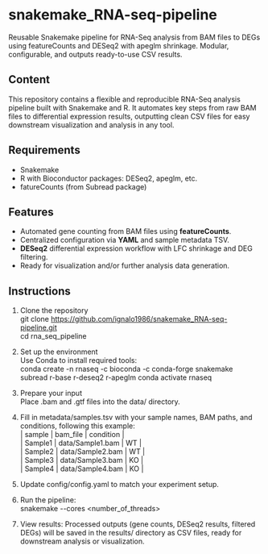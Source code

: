 # snakemake_RNA-seq-pipeline
Reusable Snakemake pipeline for RNA-Seq analysis from BAM files to DEGs using featureCounts and DESeq2 with apeglm shrinkage. Modular, configurable, and outputs ready-to-use CSV results.
## Content
This repository contains a flexible and reproducible RNA-Seq analysis pipeline built with Snakemake and R. It automates key steps from raw BAM files to differential expression results, outputting clean CSV files for easy downstream visualization and analysis in any tool.
## Requirements
- Snakemake
- R with Bioconductor packages: DESeq2, apeglm, etc.
- fatureCounts (from Subread package)
## Features
- Automated gene counting from BAM files using **featureCounts**.
- Centralized configuration via **YAML** and sample metadata TSV.
- **DESeq2** differential expression workflow with LFC shrinkage and DEG filtering.
- Ready for visualization and/or further analysis data generation.
## Instructions
1) Clone the repository  
git clone https://github.com/ignalo1986/snakemake_RNA-seq-pipeline.git  
cd rna_seq_pipeline

2) Set up the environment  
Use Conda to install required tools:  
conda create -n rnaseq -c bioconda -c conda-forge snakemake subread r-base r-deseq2 r-apeglm
conda activate rnaseq

3) Prepare your input  
Place .bam and .gtf files into the data/ directory.

4) Fill in metadata/samples.tsv with your sample names, BAM paths, and conditions, following this example:  
| sample  | bam_file          | condition |  
| Sample1 | data/Sample1.bam  | WT        |  
| Sample2 | data/Sample2.bam  | WT        |  
| Sample3 | data/Sample3.bam  | KO        |  
| Sample4 | data/Sample4.bam  | KO        |  


5) Update config/config.yaml to match your experiment setup.
   
6) Run the pipeline:  
snakemake --cores <number_of_threads>

7) View results:
Processed outputs (gene counts, DESeq2 results, filtered DEGs) will be saved in the results/ directory as CSV files, ready for downstream analysis or visualization.

